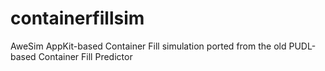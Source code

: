 containerfillsim
================

AweSim AppKit-based Container Fill simulation ported from the old PUDL-based Container Fill Predictor
